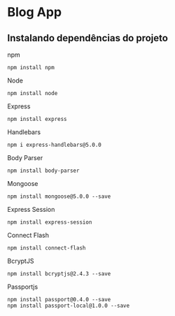 # Blog App

## Instalando dependências do projeto

npm

	npm install npm

Node

	npm install node

Express

	npm install express

Handlebars

	npm i express-handlebars@5.0.0

Body Parser

	npm install body-parser

Mongoose

	npm install mongoose@5.0.0 --save

Express Session

	npm install express-session

Connect Flash

	npm install connect-flash

BcryptJS

	npm install bcryptjs@2.4.3 --save

Passportjs

	npm install passport@0.4.0 --save
	npm install passport-local@1.0.0 --save
